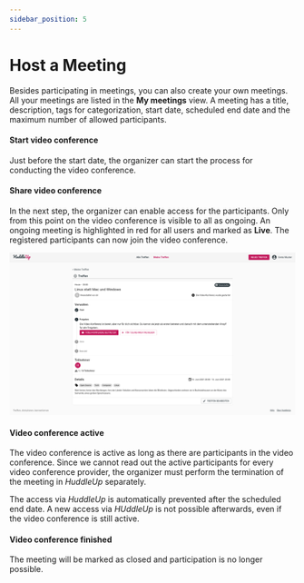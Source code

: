 ```yaml
---
sidebar_position: 5
---
```


# Host a Meeting

Besides participating in meetings, you can also create your own meetings. All your meetings are listed in the **My meetings** view. A meeting has a title, description, tags for categorization, start date, scheduled end date and the maximum number of allowed participants.

#### Start video conference

Just before the start date, the organizer can start the process for conducting the video conference.

#### Share video conference

In the next step, the organizer can enable access for the participants. Only from this point on the video conference is visible to all as ongoing. An ongoing meeting is highlighted in red for all users and marked as **Live**. The registered participants can now join the video conference.

![Startseite](/img/detailansicht-durchfuehrung.png)

#### Video conference active

The video conference is active as long as there are participants in the video conference. Since we cannot read out the active participants for every video conference provider, the organizer must perform the termination of the meeting in _HuddleUp_ separately.

The access via _HuddleUp_ is automatically prevented after the scheduled end date. A new access via _HUddleUp_ is not possible afterwards, even if the video conference is still active.

#### Video conference finished

The meeting will be marked as closed and participation is no longer possible.
